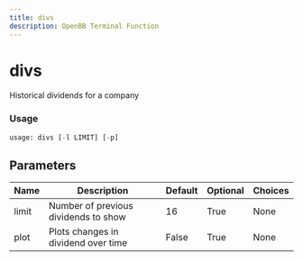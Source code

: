 ```yaml
---
title: divs
description: OpenBB Terminal Function
---
```


# divs

Historical dividends for a company

### Usage 
```python
usage: divs [-l LIMIT] [-p]
```

## Parameters

| Name | Description | Default | Optional | Choices |
| ---- | ----------- | ------- | -------- | ------- |
| limit | Number of previous dividends to show | 16 | True | None |
| plot | Plots changes in dividend over time | False | True | None |


